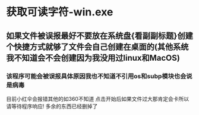 # 获取可读字符-win.exe
## 如果文件被误报最好不要放在系统盘{看副副标题}创建个快捷方式就够了文件会自己创建在桌面的(其他系统我不知道会不会创建因为我没用过linux和MacOS)
### 该程序可能会被误报具体原因我也不知道不引用os和subp模块也会说是病毒
目前小红伞会报错其他的如360不知道
点击开始后如果文件过大那肯定会卡所以请等待程序响应!
多余的东西已经删掉了
